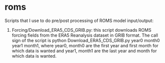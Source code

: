 # roms
Scripts that I use to do pre/post processing of ROMS model input/output:
1. Forcing/Download_ERA5_CDS_GRIB.py: this script downloads ROMS forcing fields from the ERA5 Reanalysis dataset in GRIB format. The call sign of the script is python Download_ERA5_CDS_GRIB.py year0 month0 year1 month1, where year0, month0 are the first year and first month for which data is wanted and year1, month1 are the last year and month for which data is wanted. 

